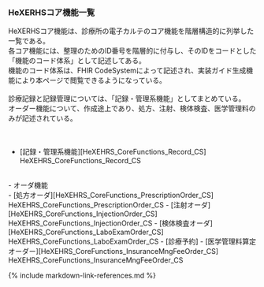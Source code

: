 
###  HeXERHSコア機能一覧

HeXERHSコア機能は、診療所の電子カルテのコア機能を階層構造的に列挙した一覧である。<br>
各コア機能には、整理のためのID番号を階層的に付与し、そのIDをコードとした「機能のコード体系」として記述してある。<br>
機能のコード体系は、FHIR CodeSystemによって記述され、実装ガイド生成機能により本ページで閲覧できるようになっている。<br>
<br>
診療記録と記録管理については、「記録・管理系機能」としてまとめている。<br>
オーダー機能について、作成途上であり、処方、注射、検体検査、医学管理料のみが記述されている。<br>
<br>
<br>
  - [記録・管理系機能][HeXEHRS_CoreFunctions_Record_CS] HeXEHRS_CoreFunctions_Record_CS
<br>
  - オーダ機能<br>
    - [処方オーダ][HeXEHRS_CoreFunctions_PrescriptionOrder_CS] HeXEHRS_CoreFunctions_PrescriptionOrder_CS
    - [注射オーダ][HeXEHRS_CoreFunctions_InjectionOrder_CS] HeXEHRS_CoreFunctions_InjectionOrder_CS
    - [検体検査オーダ][HeXEHRS_CoreFunctions_LaboExamOrder_CS] HeXEHRS_CoreFunctions_LaboExamOrder_CS
    - [診療予約]
    - [医学管理料算定オーダー][HeXEHRS_CoreFunctions_InsuranceMngFeeOrder_CS] HeXEHRS_CoreFunctions_InsuranceMngFeeOrder_CS

{% include markdown-link-references.md %}